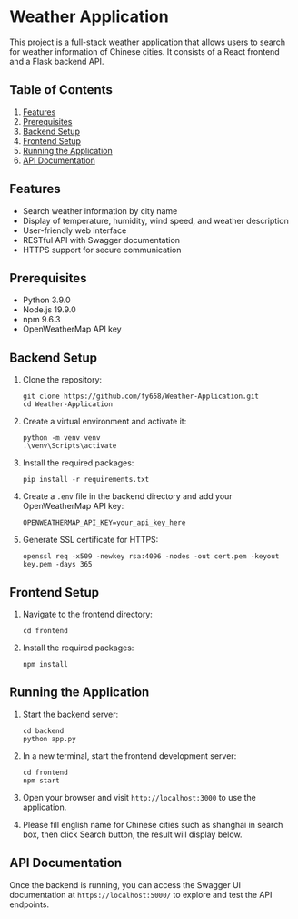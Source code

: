 # Weather Application

This project is a full-stack weather application that allows users to search for weather information of Chinese cities. 
It consists of a React frontend and a Flask backend API.

## Table of Contents

1. [Features](#features)
2. [Prerequisites](#prerequisites)
3. [Backend Setup](#backend-setup)
4. [Frontend Setup](#frontend-setup)
5. [Running the Application](#running-the-application)
6. [API Documentation](#api-documentation)

## Features

- Search weather information by city name
- Display of temperature, humidity, wind speed, and weather description
- User-friendly web interface
- RESTful API with Swagger documentation
- HTTPS support for secure communication

## Prerequisites

- Python 3.9.0
- Node.js 19.9.0
- npm 9.6.3
- OpenWeatherMap API key

## Backend Setup

1. Clone the repository:
   ```
   git clone https://github.com/fy658/Weather-Application.git
   cd Weather-Application
   ```

2. Create a virtual environment and activate it:
   ```
   python -m venv venv
   .\venv\Scripts\activate
   ```

3. Install the required packages:
   ```
   pip install -r requirements.txt
   ```

4. Create a `.env` file in the backend directory and add your OpenWeatherMap API key:
   ```
   OPENWEATHERMAP_API_KEY=your_api_key_here
   ```

5. Generate SSL certificate for HTTPS:
   ```
   openssl req -x509 -newkey rsa:4096 -nodes -out cert.pem -keyout key.pem -days 365
   ```

## Frontend Setup

1. Navigate to the frontend directory:
   ```
   cd frontend
   ```

2. Install the required packages:
   ```
   npm install
   ```



## Running the Application

1. Start the backend server:
   ```
   cd backend
   python app.py
   ```

2. In a new terminal, start the frontend development server:
   ```
   cd frontend
   npm start
   ```

3. Open your browser and visit `http://localhost:3000` to use the application.
4. Please fill english name for Chinese cities such as shanghai in search box, then click Search button,
the result will display below.
 
## API Documentation

Once the backend is running, you can access the Swagger UI documentation at `https://localhost:5000/` to 
explore and test the API endpoints.



